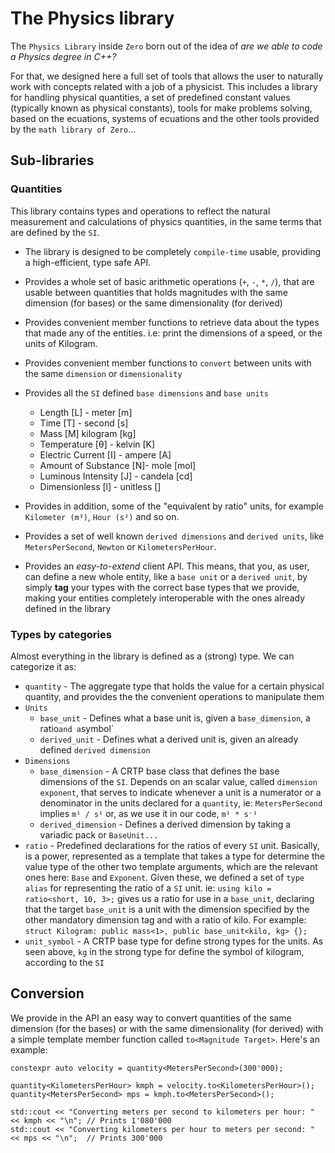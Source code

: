 # The Physics library

The `Physics Library` inside `Zero` born out of the idea of *are we able to code a Physics degree in C++?*

For that, we designed here a full set of tools that allows the user to naturally work with concepts related
with a job of a physicist. This includes a library for handling physical quantities, a set of predefined
constant values (typically known as physical constants), tools for make problems solving, based on
the ecuations, systems of ecuations and the other tools provided by the `math library of Zero`... 

## Sub-libraries

### Quantities
This library contains types and operations to reflect the natural measurement and calculations of physics quantities,
in the same terms that are defined by the `SI`.

- The library is designed to be completely `compile-time` usable, providing a high-efficient, type safe
API.

- Provides a whole set of basic arithmetic operations (`+`, `-`, `*`, `/`), that are usable between
quantities that holds magnitudes with the same dimension (for bases) or the same dimensionality (for derived)
- Provides convenient member functions to retrieve data about the types that made any of the entities. i.e:
print the dimensions of a speed, or the units of Kilogram.
- Provides convenient member functions to `convert` between units with the same `dimension` or `dimensionality`

- Provides all the `SI` defined `base dimensions` and `base units`
  - Length [L] - meter [m]
  - Time [T] - second [s]
  - Mass [M] kilogram [kg]
  - Temperature [θ] - kelvin [K]
  - Electric Current [I] - ampere [A]
  - Amount of Substance [N]- mole [mol]
  - Luminous Intensity [J] - candela [cd]
  - Dimensionless [l] - unitless []
  
- Provides in addition, some of the "equivalent by ratio" units, for example `Kilometer (m³)`, `Hour (s²)` and so on.
- Provides a set of well known `derived dimensions` and `derived units`, like `MetersPerSecond`,
`Newton` or `KilometersPerHour`.

- Provides an *easy-to-extend* client API. This means, that you, as user, can define a new whole entity,
like a `base unit` or a `derived unit`, by simply **tag** your types with the correct base types that
we provide, making your entities completely interoperable with the ones already defined in the library

### Types by categories

Almost everything in the library is defined as a (strong) type. We can categorize it as:

- `quantity` - The aggregate type that holds the value for a certain physical quantity, and provides the
the convenient operations to manipulate them
- `Units`
  - `base_unit` - Defines what a base unit is, given a `base_dimension`, a ratio` and a `symbol`
  - `derived_unit` - Defines what a derived unit is, given an already defined `derived dimension`
- `Dimensions`
  - `base_dimension` - A CRTP base class that defines the base dimensions of the `SI`. Depends on an
  scalar value, called `dimension exponent`, that serves to indicate whenever a unit is a numerator
  or a denominator in the units declared for a `quantity`, ie: `MetersPerSecond` implies `m¹ / s¹` or, as we use it
  in our code, `m¹ * s⁻¹`
  - `derived_dimension` - Defines a derived dimension by taking a variadic pack or `BaseUnit...`
- `ratio` - Predefined declarations for the ratios of every `SI` unit. Basically, is a power, represented
as a template that takes a type for determine the value type of the other two template arguments, which are
the relevant ones here: `Base` and `Exponent`. Given these, we defined a set of `type alias` for representing
the ratio of a `SI` unit. ie: `using kilo = ratio<short, 10, 3>;` gives us a ratio for use in a `base_unit`, declaring
that the target `base_unit` is a unit with the dimension specified by the other mandatory dimension tag and with a ratio of kilo.
For example:
`struct Kilogram: public mass<1>, public base_unit<kilo, kg> {};`
- `unit_symbol` - A CRTP base type for define strong types for the units. As seen above, `kg` in the strong type
for define the symbol of kilogram, according to the `SI`

## Conversion

We provide in the API an easy way to convert quantities of the same dimension (for the bases) or with the
same dimensionality (for derived) with a simple template member function called `to<Magnitude Target>`.
Here's an example:

```
constexpr auto velocity = quantity<MetersPerSecond>(300'000);

quantity<KilometersPerHour> kmph = velocity.to<KilometersPerHour>();
quantity<MetersPerSecond> mps = kmph.to<MetersPerSecond>();

std::cout << "Converting meters per second to kilometers per hour: " << kmph << "\n"; // Prints 1'080'000
std::cout << "Converting kilometers per hour to meters per second: " << mps << "\n";  // Prints 300'000
```